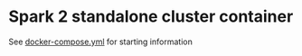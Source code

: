 Spark 2 standalone cluster container
====================================

See [docker-compose.yml](docker-compose.yml) for starting information